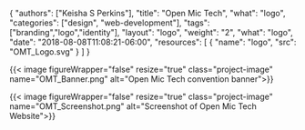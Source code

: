 {
	"authors": ["Keisha S Perkins"],
	"title": "Open Mic Tech",
	"what": "logo",
	"categories": ["design", "web-development"],
	"tags": ["branding","logo","identity"],
	"layout": "logo",
	"weight": "2",
	"what": "logo",
	"date": "2018-08-08T11:08:21-06:00",
	"resources": [
	      {
	         "name": "logo",
	         "src": "OMT_Logo.svg"
	      }
	    ]
}

{{< image figureWrapper="false" resize="true"  class="project-image" name="OMT_Banner.png" alt="Open Mic Tech convention banner">}}

{{< image figureWrapper="false" resize="true"  class="project-image" name="OMT_Screenshot.png" alt="Screenshot of Open Mic Tech Website">}}